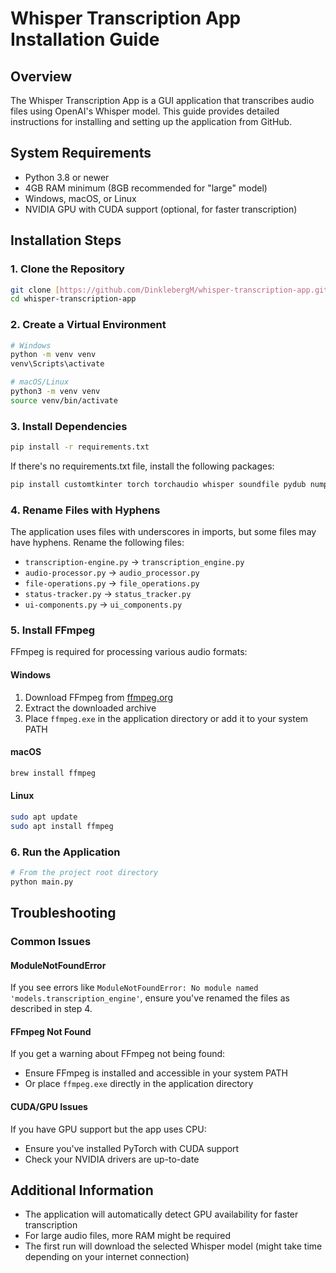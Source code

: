 # Whisper Transcription App Installation Guide

## Overview

The Whisper Transcription App is a GUI application that transcribes audio files using OpenAI's Whisper model. This guide provides detailed instructions for installing and setting up the application from GitHub.

## System Requirements

- Python 3.8 or newer
- 4GB RAM minimum (8GB recommended for "large" model)
- Windows, macOS, or Linux
- NVIDIA GPU with CUDA support (optional, for faster transcription)

## Installation Steps

### 1. Clone the Repository

```bash
git clone [https://github.com/DinklebergM/whisper-transcription-app.git](https://github.com/DinklebergM/SpeachToText/edit/master/README.md)
cd whisper-transcription-app
```

### 2. Create a Virtual Environment

```bash
# Windows
python -m venv venv
venv\Scripts\activate

# macOS/Linux
python3 -m venv venv
source venv/bin/activate
```

### 3. Install Dependencies

```bash
pip install -r requirements.txt
```

If there's no requirements.txt file, install the following packages:

```bash
pip install customtkinter torch torchaudio whisper soundfile pydub numpy
```

### 4. Rename Files with Hyphens

The application uses files with underscores in imports, but some files may have hyphens. Rename the following files:

- `transcription-engine.py` → `transcription_engine.py`
- `audio-processor.py` → `audio_processor.py`
- `file-operations.py` → `file_operations.py`
- `status-tracker.py` → `status_tracker.py`
- `ui-components.py` → `ui_components.py`

### 5. Install FFmpeg

FFmpeg is required for processing various audio formats:

#### Windows

1. Download FFmpeg from [ffmpeg.org](https://ffmpeg.org/download.html)
2. Extract the downloaded archive
3. Place `ffmpeg.exe` in the application directory or add it to your system PATH

#### macOS

```bash
brew install ffmpeg
```

#### Linux

```bash
sudo apt update
sudo apt install ffmpeg
```

### 6. Run the Application

```bash
# From the project root directory
python main.py
```

## Troubleshooting

### Common Issues

#### ModuleNotFoundError

If you see errors like `ModuleNotFoundError: No module named 'models.transcription_engine'`, ensure you've renamed the files as described in step 4.

#### FFmpeg Not Found

If you get a warning about FFmpeg not being found:

- Ensure FFmpeg is installed and accessible in your system PATH
- Or place `ffmpeg.exe` directly in the application directory

#### CUDA/GPU Issues

If you have GPU support but the app uses CPU:

- Ensure you've installed PyTorch with CUDA support
- Check your NVIDIA drivers are up-to-date

## Additional Information

- The application will automatically detect GPU availability for faster transcription
- For large audio files, more RAM might be required
- The first run will download the selected Whisper model (might take time depending on your internet connection)
